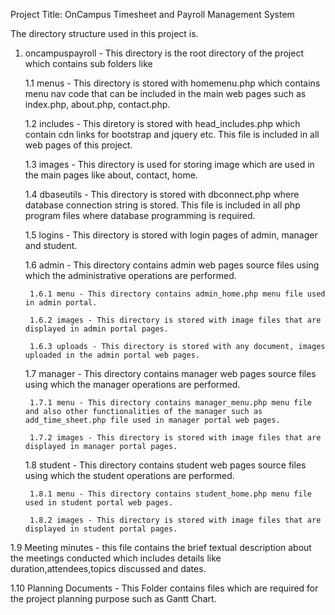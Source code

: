 Project Title: OnCampus Timesheet and Payroll Management System

The directory structure used in this project is.

1. oncampuspayroll - This directory is the root directory of the project which contains sub folders like

	1.1 menus - This directory is stored with homemenu.php which contains menu nav code that can be included in the main 
						web pages such as index.php, about.php, contact.php.

	1.2 includes - This diretory is stored with head_includes.php which contain cdn links for bootstrap and jquery etc.  This file
						is included in all web pages of this project.

	1.3 images - This directory is used for storing image which are used in the main pages like about, contact, home.
	
	1.4 dbaseutils - This directory is stored with dbconnect.php where database connection string is stored.  This file is included
							in all php program files where database programming is required.
							
	1.5 logins - This directory is stored with login pages of admin, manager and student.
	
	1.6 admin - This directory contains admin web pages source files using which the administrative operations are performed.
	
		1.6.1 menu - This directory contains admin_home.php menu file used in admin portal.
		
		1.6.2 images - This directory is stored with image files that are displayed in admin portal pages.	
		
		1.6.3 uploads - This directory is stored with any document, images uploaded in the admin portal web pages.
		
	1.7 manager - This directory contains manager web pages source files using which the manager operations are performed.
	
		1.7.1 menu - This directory contains manager_menu.php menu file and also other functionalities of the manager such as add_time_sheet.php file used in manager portal web pages.
		
		1.7.2 images - This directory is stored with image files that are displayed in manager portal pages.	
	
	1.8 student - This directory contains student web pages source files using which the student operations are performed.
	
		1.8.1 menu - This directory contains student_home.php menu file used in student portal web pages.
		
		1.8.2 images - This directory is stored with image files that are displayed in student portal pages.	
      
1.9 Meeting minutes - this file contains the brief textual description about the meetings conducted which includes details like duration,attendees,topics discussed and dates.

1.10 Planning Documents - This Folder contains files which are required for the project planning purpose such as Gantt Chart.
